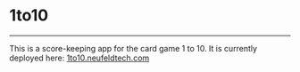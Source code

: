 # 1to10

---

This is a score-keeping app for the card game 1 to 10.
It is currently deployed here: [1to10.neufeldtech.com](https://1to10.neufeldtech.com/)

